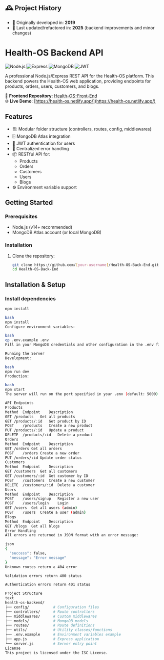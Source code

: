 ## 🕰️ Project History

- 🔹 Originally developed in: **2019**
- 🔹 Last updated/refactored in: **2025** (backend improvements and minor changes)

# Health-OS Backend API

![Node.js](https://img.shields.io/badge/Node.js-v14%2B-green)
![Express](https://img.shields.io/badge/Express.js-4.x-blue)
![MongoDB](https://img.shields.io/badge/MongoDB-Atlas-green)
![JWT](https://img.shields.io/badge/Auth-JWT-orange)

A professional Node.js/Express REST API for the Health-OS platform. This backend powers the Health-OS web application, providing endpoints for products, orders, users, customers, and blogs.

🔗 **Frontend Repository**: [Health-OS-Front-End](https://github.com/[your-username]/Health-OS-Front-End)  
🌐 **Live Demo**: [https://health-os.netlify.app/](https://health-os.netlify.app/)

## Features

- 🏗️ Modular folder structure (controllers, routes, config, middlewares)
- 🗄️ MongoDB Atlas integration
- 🔐 JWT authentication for users
- 🚨 Centralized error handling
- 📦 RESTful API for:
  - Products
  - Orders
  - Customers
  - Users
  - Blogs
- ⚙️ Environment variable support

## Getting Started

### Prerequisites

- Node.js (v14+ recommended)
- MongoDB Atlas account (or local MongoDB)

### Installation

1. Clone the repository:
   ```bash
   git clone https://github.com/[your-username]/Health-OS-Back-End.git
   cd Health-OS-Back-End
   
## Installation & Setup

### Install dependencies
```bash
npm install

bash
npm install
Configure environment variables:

bash
cp .env.example .env
Fill in your MongoDB credentials and other configuration in the .env file.

Running the Server
Development:

bash
npm run dev
Production:

bash
npm start
The server will run on the port specified in your .env (default: 5000).

API Endpoints
Products
Method	Endpoint	Description
GET	/products	Get all products
GET	/products/:id	Get product by ID
POST	/products	Create a new product
PUT	/products/:id	Update a product
DELETE	/products/:id	Delete a product
Orders
Method	Endpoint	Description
GET	/orders	Get all orders
POST	/orders	Create a new order
PUT	/orders/:id	Update order status
Customers
Method	Endpoint	Description
GET	/customers	Get all customers
GET	/customers/:id	Get customer by ID
POST	/customers	Create a new customer
DELETE	/customers/:id	Delete a customer
Users
Method	Endpoint	Description
POST	/users/signup	Register a new user
POST	/users/login	Login
GET	/users	Get all users (admin)
POST	/users	Create a user (admin)
Blogs
Method	Endpoint	Description
GET	/blogs	Get all blogs
Error Handling
All errors are returned in JSON format with an error message:

json
{
  "success": false,
  "message": "Error message"
}
Unknown routes return a 404 error

Validation errors return 400 status

Authentication errors return 401 status

Project Structure
text
health-os-backend/
├── config/           # Configuration files
├── controllers/      # Route controllers
├── middlewares/      # Custom middlewares
├── models/           # MongoDB models
├── routes/           # Route definitions
├── utils/            # Utility classes/functions
├── .env.example      # Environment variables example
├── app.js            # Express application
└── server.js         # Server entry point
License
This project is licensed under the ISC License.
